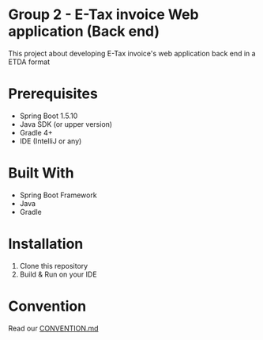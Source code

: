 # Group 2 - E-Tax invoice Web application (Back end)
This project about developing E-Tax invoice's web application back end in a ETDA format

# Prerequisites
- Spring Boot 1.5.10 
- Java SDK (or upper version) 
- Gradle 4+ 
- IDE (IntelliJ or any) 

# Built With
- Spring Boot Framework 
- Java 
- Gradle 

# Installation
1. Clone this repository
2. Build & Run on your IDE

# Convention
Read our [CONVENTION.md](https://github.com/it-kmitl-2018/group2-backend/blob/develop/CONVENTION.md) 
